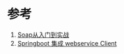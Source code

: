 
# 参考
1. [Soap从入门到实战](https://www.cnblogs.com/c-lover/p/12092829.html)
2. [Springboot 集成 webservice Client](https://segmentfault.com/a/1190000022242887)